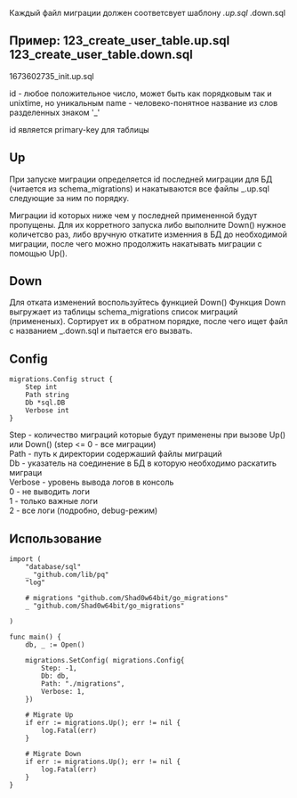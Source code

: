 Каждый файл миграции должен соответсвует шаблону
<id>_<name>.up.sql
<id>_<name>.down.sql

Пример:
123_create_user_table.up.sql
123_create_user_table.down.sql
---
1673602735_init.up.sql

id - любое положительное число, может быть как порядковым так и unixtime, но уникальным
name - человеко-понятное название из слов разделенных знаком '_'

id является primary-key для таблицы

## Up
При запуске миграции определяется id последней миграции для БД (читается из schema_migrations) и накатываются все файлы <id>_<name>.up.sql следующие за ним по порядку.

Миграции id которых ниже чем у последней примененной будут пропущены.
Для их корретного запуска либо выполните Down() нужное количетсво раз, либо вручную откатите изменния в БД до необходимой миграции, после чего можно продолжить накатывать миграции с помощью Up().

## Down
Для отката изменений воспользуйтесь функцией Down()
Функция Down выгружает из таблицы schema_migrations список миграций (примененых).
Сортирует их в обратном порядке, после чего ищет файл с названием <id>_<name>.down.sql и пытается его вызвать.

## Config
```
migrations.Config struct {	
	Step int
	Path string
	Db *sql.DB
	Verbose int
}
```

Step - количество миграций которые будут применены при вызове Up() или Down() (step <= 0 - все миграции)  
Path - путь к директории содержаший файлы миграций  
Db - указатель на соединение в БД в которую необходимо раскатить миграци  
Verbose - уровень вывода логов в консоль  
	0 - не выводить логи  
	1 - только важные логи  
	2 - все логи (подробно, debug-режим)  

## Использование
```
import (
	"database/sql"
	_ "github.com/lib/pq"
	"log"
	
	# migrations "github.com/Shad0w64bit/go_migrations"
	_ "github.com/Shad0w64bit/go_migrations"		

)

func main() {
	db, _ := Open()
	
	migrations.SetConfig( migrations.Config{
		Step: -1,
		Db: db,
		Path: "./migrations",
		Verbose: 1,
	})
	
	# Migrate Up
	if err := migrations.Up(); err != nil {	
		log.Fatal(err)
	}
	
	# Migrate Down
	if err := migrations.Up(); err != nil {	
		log.Fatal(err)
	}
}
